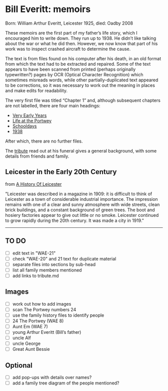 # Bill Everitt: memoirs

Born: William Arthur Everitt, Leicester 1925, died: Oadby 2008

These memoirs are the first part of my father’s life story, which I encouraged him to write down. They run up to 1938. He didn’t like talking about the war or what he did then. However, we now know that part of his work was to inspect crashed aircraft to determine the cause.

The text is from files found on his computer after his death, in an old format from which the text had to be extracted and repaired. Some of the text appears to have been scanned from printed (perhaps originally typewritten?) pages by OCR (Optical Character Recognition) which sometimes misreads words, while other partially-duplicated text appeared to be corrections, so it was necessary to work out the meaning in places and make edits for readability.

The very first file was titled “Chapter 1” and, although subsequent chapters are not labelled, there are four main headings:

- [Very Early Years](https://daveeveritt.github.io/bill-everitt-memoirs/01-early-years/WAE-01.html)
- [Life at the Portwey](https://daveeveritt.github.io/bill-everitt-memoirs/02-the-portwey/WAE-08.html)
- [Schooldays](https://daveeveritt.github.io/bill-everitt-memoirs/03-schooldays/WAE-14.html)
- [1938](https://daveeveritt.github.io/bill-everitt-memoirs/04-1938/WAE-22.html)

After which, there are no further files.

The [tribute](tribute.md) read out at his funeral gives a general background, with some details from friends and family.

## Leicester in the Early 20th Century

from [A History Of Leicester](https://localhistories.org/a-history-of-leicester/)

"Leicester was described in a magazine in 1909: it is difficult to think of Leicester as a town of considerable industrial importance. The impression remains with one of a clear and sunny atmosphere with wide streets, clean brick buildings, and a constant background of green trees. The boot and hosiery factories appear to give out little or no smoke. Leicester continued to grow rapidly during the 20th century. It was made a city in 1919."

---

## TO DO

- [ ] edit text in "WAE-21"
- [ ] check "WAE-20" and 21 text for duplicate material
- [ ] separate files into sections by sub-head
- [ ] list all family members mentioned
- [ ] add links to tribute.md

## Images

- [ ] work out how to add images
- [ ] scan The Portwey numbers 24
- [ ] use the family history files to identify people
- [ ] 24 The Portwey (WAE 8)
- [ ] Aunt Em (WAE 7)
- [ ] young Arthur Everitt (Bill’s father)
- [ ] uncle Alf
- [ ] uncle George
- [ ] Great Aunt Bessie

## Optional

- [ ] add pop-ups with details over names?
- [ ] add a family tree diagram of the people mentioned?

<!--
- leicester historic images https://www.pinterest.co.uk/pin/68820700545273570/
- Pin, old Leicester: https://www.pinterest.co.uk/pin/25192079155347292/
- Pin, old Leicester: https://www.pinterest.co.uk/jewelsfem/leicester-pre-1950/
- Plough and windmill (WAE-10) https://pubhistoryproject.co.uk/2021/02/12/windmill-inn-old-plough-humberstone-village/
-->
